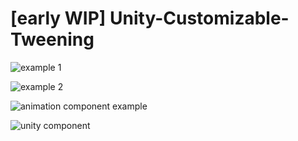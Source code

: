 # [early WIP] Unity-Customizable-Tweening

![example 1](https://s3.us-west-2.amazonaws.com/secure.notion-static.com/6a8cb834-8f32-47a3-9020-62f9ce2ea7f7/Tween_Demo_1.gif?X-Amz-Algorithm=AWS4-HMAC-SHA256&X-Amz-Content-Sha256=UNSIGNED-PAYLOAD&X-Amz-Credential=AKIAT73L2G45EIPT3X45%2F20220425%2Fus-west-2%2Fs3%2Faws4_request&X-Amz-Date=20220425T114349Z&X-Amz-Expires=86400&X-Amz-Signature=464dd60b9bd4e81384edaa32952f3e4f7575473f727acde1f7275610b83837e4&X-Amz-SignedHeaders=host&response-content-disposition=filename%20%3D%22Tween%2520Demo%25201.gif%22&x-id=GetObject)

![example 2](https://s3.us-west-2.amazonaws.com/secure.notion-static.com/a8b2d2ed-5d2a-4fea-8730-1fbd33985b41/Tween_Demo_2.gif?X-Amz-Algorithm=AWS4-HMAC-SHA256&X-Amz-Content-Sha256=UNSIGNED-PAYLOAD&X-Amz-Credential=AKIAT73L2G45EIPT3X45%2F20220319%2Fus-west-2%2Fs3%2Faws4_request&X-Amz-Date=20220319T035825Z&X-Amz-Expires=86400&X-Amz-Signature=793905841529a4388ba4620b8c7704c241cdec37631097244558b83f02e509bf&X-Amz-SignedHeaders=host&response-content-disposition=filename%20%3D%22Tween%2520Demo%25202.gif%22&x-id=GetObject)

![animation component example](https://s3.us-west-2.amazonaws.com/secure.notion-static.com/3e3d6b60-7de7-4569-9dc1-723d0c62e515/Screenshot_925.png?X-Amz-Algorithm=AWS4-HMAC-SHA256&X-Amz-Content-Sha256=UNSIGNED-PAYLOAD&X-Amz-Credential=AKIAT73L2G45EIPT3X45%2F20220319%2Fus-west-2%2Fs3%2Faws4_request&X-Amz-Date=20220319T040438Z&X-Amz-Expires=86400&X-Amz-Signature=8eceaab542c4cd5e4cdafe0abaccca6de1a964c1774919902216786380b787f0&X-Amz-SignedHeaders=host&response-content-disposition=filename%20%3D%22Screenshot_925.png%22&x-id=GetObject)

![unity component](https://s3.us-west-2.amazonaws.com/secure.notion-static.com/3cb70469-bc9d-4e7d-a830-a282b80de67b/Screenshot_926.png?X-Amz-Algorithm=AWS4-HMAC-SHA256&X-Amz-Content-Sha256=UNSIGNED-PAYLOAD&X-Amz-Credential=AKIAT73L2G45EIPT3X45%2F20220319%2Fus-west-2%2Fs3%2Faws4_request&X-Amz-Date=20220319T040514Z&X-Amz-Expires=86400&X-Amz-Signature=46c7b9eb1d21c2bfc57e798898d316cefaf6308c9191694c62352960a5244cf0&X-Amz-SignedHeaders=host&response-content-disposition=filename%20%3D%22Screenshot_926.png%22&x-id=GetObject)

